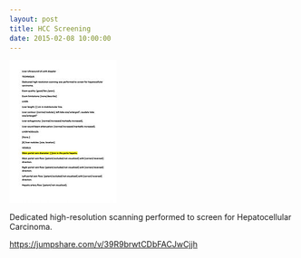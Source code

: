 ```yaml
---
layout: post
title: HCC Screening
date: 2015-02-08 10:00:00
---
```


![](/assets/images/hcc-screening.jpg)

Dedicated high-resolution scanning performed to screen for Hepatocellular Carcinoma.

<https://jumpshare.com/v/39R9brwtCDbFACJwCjjh>
